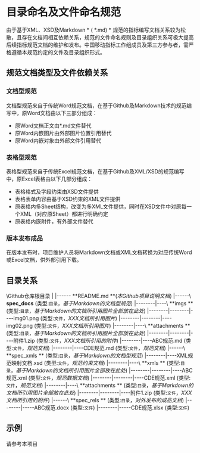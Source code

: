 # 目录命名及文件命名规范

由于基于XML、XSD及Markdown * ( \*.md) * 规范的指标编写文档关系较为松散，且存在文档间相互依赖关系，规范的文件命名规则及目录组织关系可极大提高后续指标规范文档的维护和发布。中国移动指标工作组成员及第三方参与者，需严格遵循本规范约定的文件及目录组织形式。



## 规范文档类型及文件依赖关系

### 文档型规范

文档型规范来自于传统Word规范文档，在基于Github及Markdown技术的规范编写中，原Word文档由以下三部分组成：

* 原Word文档正文由\*.md文件替代
* 原Word内嵌图片由外部图片位置引用替代
* 原Word内嵌对象由外部文件引用替代

### 表格型规范

表格型规范来自于传统Excel规范文档，在基于Github及XML/XSD的规范编写中，原Excel表格由以下几部分组成：

* 表格格式及字段约束由XSD文件提供
* 表格表单内容由基于XSD约束的XML文件提供
* 原表格内多Sheet结构，改变为多XML文件提供，同时在XSD文件中对原每一个XML（对应原Sheet）都进行明确约定
* 原表格内嵌附件，有外部文件替代

### 版本发布成品

在版本发布时，项目维护人员将Markdown文档或XML文档转换为对应传统Word或Excel文档，供外部引用下载。

## 目录关系

\Github仓库根目录
|
|------ **README.md **(*本Github项目说明文档*)
|------\ **spec_docs** (类型:`目录`，*基于Markdown的文档型规范*)
|--------|----\  **imgs ** (类型:`目录`，*基于Markdown的文档所引用图片全部放在此处*)
|--------|--------|----img01.png  (类型:`文件`，*XXX文档所引用图片*)
|--------|--------|----img02.png  (类型:`文件`，*XXX文档所引用图片*)
|--------|----\  **attachments ** (类型:`目录`，*基于Markdown的文档所引用图片全部放在此处*)
|--------|--------|----附件1.zip  (类型:`文件`，*XXX文档所引用的附件*)
|--------|----ABC规范.md  (类型:`文件`，*规范文档*)
|--------|----CDE规范.md  (类型:`文件`，*规范文档*)
|------\ **spec_xmls ** (类型:`目录`，*基于Markdown的文档型规范*)
|--------|----XML规范映射文档.xsd  (类型:`文件`，*规范约束文档*)
|--------|----\ **xmls ** (类型:`目录`，*基于Markdown的文档所引用图片全部放在此处*)
|--------|--------|----ABC规范.xml  (类型:`文件`，*规范数据文档*)
|--------|--------|----CDE规范.xml  (类型:`文件`，*规范文档*)
|--------|----\ **attachments ** (类型:`目录`，*基于Markdown的文档所引用图片全部放在此处*)
|--------|--------|----附件1.zip  (类型:`文件`，*XXX文档所引用的附件*)
|------\ **spec_rels ** (类型:`目录`，*对外发布的成品文档*)
|--------|-----ABC规范.docx  (类型:`文件`)
|--------|-----CDE规范.xlsx  (类型:`文件`)

## 示例
请参考本项目

